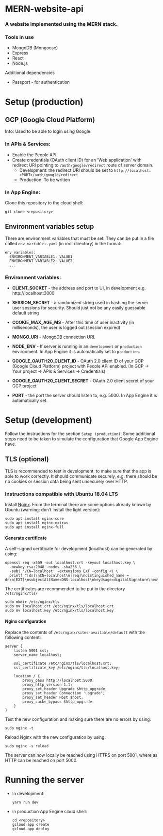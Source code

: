 # MERN-website-api

### A website implemented using the MERN stack.

### Tools in use

- MongoDB (Mongoose)
- Express
- React
- Node.js

Additional dependencies

- Passport - for authentication

# Setup (production)

## GCP (Google Cloud Platform)

Info: Used to be able to login using Google.

### In APIs & Services:

- Enable the People API
- Create credentials (OAuth client ID) for an 'Web application' with redirect URI pointing to `/auth/google/redirect` route of server domain.
  - Development: the redirect URI should be set to
    `http://localhost:<PORT>/auth/google/redirect`
  - Production: To be written

### In App Engine:

Clone this repository to the cloud shell:

    git clone <repository>

## Environment variables setup

There are environment variables that must be set. They can be put in a file called `env_variables.yaml` (in root directory) in the format:

    env_variables:
      ENVIRONMENT_VARIABLE1: VALUE1
      ENVIRONMENT_VARIABLE2: VALUE2
      ...

### Environment variables:

- **CLIENT_SOCKET** - the address and port to UI, in development e.g. http://localhost:3000

- **SESSION_SECRET** - a randomized string used in hashing the server user sessions for security. Should just not be any easily guessable default string

- **COOKIE_MAX_AGE_MS** - After this time of user inactivity (in milliseconds), the user is logged out (session expired)

- **MONGO_URI** - MongoDB connection URI.

- **NODE_ENV** - If server is running in an `development` or `production` environment. In App Engine it is automatically set to `production`.

- **GOOGLE_OAUTH20_CLIENT_ID** - OAuth 2.0 client ID of your GCP (Google Cloud Platform) project with People API enabled. (In GCP -> Your project -> APIs & Services -> Credentials)

* **GOOGLE_OAUTH20_CLIENT_SECRET** - OAuth 2.0 client secret of your GCP project

* **PORT** - the port the server should listen to, e.g. 5000. In App Engine it is automatically set.

# Setup (development)

Follow the instructions for the section `Setup (production)`. Some additional steps need to be taken to simulate the configuration that Google App Engine have.

## TLS (optional)

TLS is recommended to test in development, to make sure that the app is able to work correctly. It should communicate securely, e.g. there should be no cookies or session data being sent unsecurely over HTTP.

### Instructions compatible with Ubuntu 18.04 LTS

Install [Nginx](https://www.nginx.com/resources/wiki/start/topics/tutorials/install/). From the terminal there are some options already known by Ubuntu (warning: don't install the light version):

    sudo apt install nginx-core
    sudo apt install nginx-extras
    sudo apt install nginx-full

#### Generate certificate

A self-signed certificate for development (localhost) can be generated by using:

    openssl req -x509 -out localhost.crt -keyout localhost.key \
      -newkey rsa:2048 -nodes -sha256 \
      -subj '/CN=localhost' -extensions EXT -config <( \
      printf "[dn]\nCN=localhost\n[req]\ndistinguished_name = dn\n[EXT]\nsubjectAltName=DNS:localhost\nkeyUsage=digitalSignature\nextendedKeyUsage=serverAuth")

The certificates are recommended to be put in the directory `/etc/nginx/tls/`

    sudo mkdir /etc/nginx/tls
    sudo mv localhost.crt /etc/nginx/tls/localhost.crt
    sudo mv localhost.key /etc/nginx/tls/localhost.key

#### Nginx configuration

Replace the contents of `/etc/nginx/sites-available/default` with the following content:

    server {
        listen 5001 ssl;
        server_name localhost;

        ssl_certificate /etc/nginx/tls/localhost.crt;
        ssl_certificate_key /etc/nginx/tls/localhost.key;

        location / {
            proxy_pass http://localhost:5000;
            proxy_http_version 1.1;
            proxy_set_header Upgrade $http_upgrade;
            proxy_set_header Connection 'upgrade';
            proxy_set_header Host $host;
            proxy_cache_bypass $http_upgrade;
        }
    }

Test the new configuration and making sure there are no errors by using:

    sudo nginx -t

Reload Nginx with the new configuration by using:

    sudo nginx -s reload

The server can now locally be reached using HTTPS on port 5001, where as HTTP can be reached on port 5000.

# Running the server

- In development:

      yarn run dev

- In production App Engine cloud shell:

      cd <repository>
      gcloud app create
      gcloud app deploy
